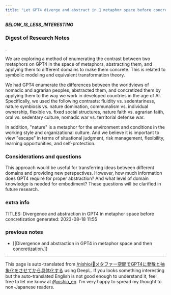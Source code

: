```yaml
---
title: "Let GPT4 diverge and abstract in 🤖 metaphor space before concretizing."
---
```


___BELOW_IS_LESS_INTERESTING___
### Digest of Research Notes
.

We are exploring a method of enumerating the contrast between two metaphors on GPT4 in the space of metaphors, abstracting them, and applying them to different domains to make them concrete. This is related to symbolic modeling and equivalent transformation theory.

We had GPT4 enumerate the differences between the worldviews of nomadic and agrarian peoples, abstracted them, and concretized them by applying them to the way we work in developed countries in the age of AI. Specifically, we used the following contrasts: fluidity vs. sedentariness, nature symbiosis vs. nature domination, communalism vs. individual ownership, flexible vs. fixed social structures, nature faith vs. agrarian faith, oral vs. sedentary culture, nomadic war vs. territorial defense war.

In addition, "nature" is a metaphor for the environment and conditions in the working style and organizational culture. And we believe it is important to view "escape" in terms of situational judgment, risk management, flexibility, learning opportunities, and self-protection.

### Considerations and questions

This approach would be useful for transferring ideas between different domains and providing new perspectives. However, how much information does GPT4 require for proper abstraction? And what level of domain knowledge is needed for embodiment? These questions will be clarified in future research.

### extra info
TITLES: Divergence and abstraction in GPT4 in metaphor space before concretization
generated: 2023-08-18 11:55
### previous notes
- [[Divergence and abstraction in GPT4 in metaphor space and then concretization.]]

---
This page is auto-translated from [/nishio/🤖メタファー空間でGPT4に発散と抽象化をさせてから具体化する](https://scrapbox.io/nishio/🤖メタファー空間でGPT4に発散と抽象化をさせてから具体化する) using DeepL. If you looks something interesting but the auto-translated English is not good enough to understand it, feel free to let me know at [@nishio_en](https://twitter.com/nishio_en). I'm very happy to spread my thought to non-Japanese readers.